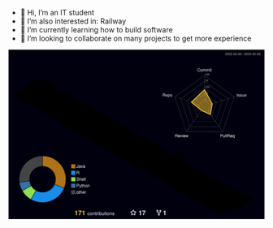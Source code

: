 - 👋 Hi, I’m an IT student
- 👀 I’m also interested in: Railway 
- 🏫 I’m currently learning how to build software
- 💞️ I’m looking to collaborate on many projects to get more experience

![Contribution chart](profile-3d-contrib/profile-night-rainbow.svg)